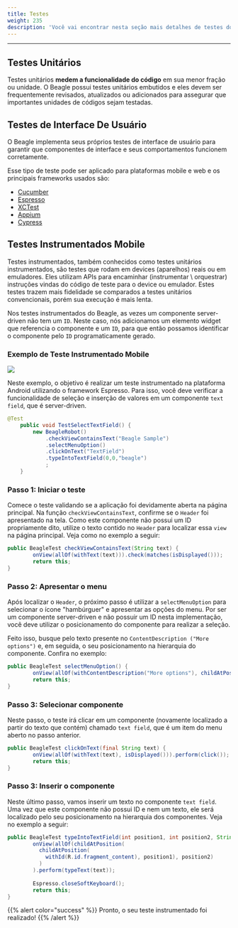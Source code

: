 ```yaml
---
title: Testes
weight: 235
description: 'Você vai encontrar nesta seção mais detalhes de testes do Beagle e de testes em aplicações com o Beagle.'
---
```


---

## Testes Unitários

Testes unitários **medem a funcionalidade do código** em sua menor fração ou unidade. O Beagle possui testes unitários embutidos e eles devem ser frequentemente revisados, atualizados ou adicionados para assegurar que importantes unidades de códigos sejam testadas.

## Testes de Interface De Usuário

O Beagle implementa seus próprios testes de interface de usuário para garantir que componentes de interface e seus comportamentos funcionem corretamente. 

Esse tipo de teste pode ser aplicado para plataformas mobile e web e os principais frameworks usados são:
- [Cucumber](https://cucumber.io/)
- [Espresso](https://developer.android.com/training/testing/espresso)
- [XCTest](https://developer.apple.com/documentation/xctest)
- [Appium](http://appium.io/)
- [Cypress](https://www.cypress.io/)

## Testes Instrumentados Mobile

Testes instrumentados, também conhecidos como testes unitários instrumentados, são testes que rodam em devices (aparelhos) reais ou em emuladores. Eles utilizam APIs para encaminhar (instrumentar \ orquestrar) instruções vindas do código de teste para o device ou emulador. Estes testes trazem mais fidelidade se comparados a testes unitários convencionais, porém sua execução é mais lenta. 

Nos testes instrumentados do Beagle, as vezes um componente server-driven não tem um `ID`. Neste caso, nós adicionamos um elemento widget que referencia o componente e um `ID`, para que então possamos identificar o componente pelo `ID` programaticamente gerado.

### Exemplo de Teste Instrumentado Mobile

![](/gif-teste.gif)

Neste exemplo, o objetivo é realizar um teste instrumentado na plataforma Android utilizando o framework Espresso. Para isso, você deve verificar a funcionalidade de seleção e inserção de valores em um componente `text field`, que é server-driven. 

```java
@Test
    public void TestSelectTextField() {
        new BeagleRobot()
            .checkViewContainsText("Beagle Sample")
            .selectMenuOption()
            .clickOnText("TextField")
            .typeIntoTextField(0,0,"beagle")
            ;
    }
```

### Passo 1: Iniciar o teste

Comece o teste validando se a aplicação foi devidamente aberta na página principal. Na função `checkViewContainsText`, confirme se o  `Header` foi apresentado na tela. 
Como este componente não possui um ID propriamente dito, utilize o texto contido no `Header` para localizar essa `view` na página principal. Veja como no exemplo a seguir: 

```java
public BeagleTest checkViewContainsText(String text) {
        onView(allOf(withText(text))).check(matches(isDisplayed()));
        return this;
}
```

### Passo 2: Apresentar o menu

Após localizar o `Header`, o próximo passo é utilizar a `selectMenuOption` para selecionar o ícone "hambúrguer" e apresentar as opções do menu. Por ser um componente server-driven e não possuir um ID nesta implementação, você deve utilizar o posicionamento do componente para realizar a seleção. 

Feito isso, busque pelo texto presente no `ContentDescription ("More options")` e, em seguida, o seu posicionamento na hierarquia do componente. Confira no exemplo: 

```java
public BeagleTest selectMenuOption() {
        onView(allOf(withContentDescription("More options"), childAtPosition(childAtPosition(withId(R.id.action_bar), 1), 0))).perform(click());
        return this;
}
```

### Passo 3: Selecionar componente

Neste passo, o teste irá clicar em um componente \(novamente localizado a partir do texto que contém\) chamado `text field`, que é um item do menu aberto no passo anterior.

```java
public BeagleTest clickOnText(final String text) {
        onView(allOf(withText(text), isDisplayed())).perform(click());
        return this;
}
```

### Passo 3: Inserir o componente

Neste último passo, vamos inserir um texto no componente `text field`. Uma vez que este componente não possui ID e nem um texto, ele será localizado pelo seu posicionamento na hierarquia dos componentes. Veja no exemplo a seguir: 

```java
public BeagleTest typeIntoTextField(int position1, int position2, String text) {
        onView(allOf(childAtPosition(
          childAtPosition(
            withId(R.id.fragment_content), position1), position2)
          )
        ).perform(typeText(text));
                
        Espresso.closeSoftKeyboard();
        return this;
}
```

{{% alert color="success" %}}
Pronto, o seu teste instrumentado foi realizado!
{{% /alert %}}
